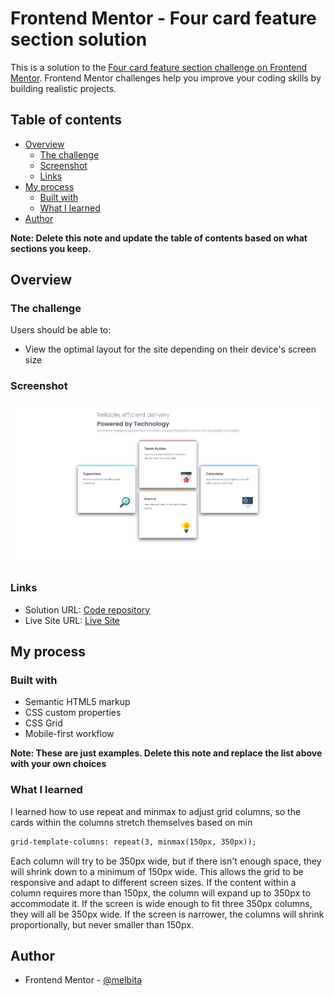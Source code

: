 # Frontend Mentor - Four card feature section solution

This is a solution to the [Four card feature section challenge on Frontend Mentor](https://www.frontendmentor.io/challenges/four-card-feature-section-weK1eFYK). Frontend Mentor challenges help you improve your coding skills by building realistic projects.

## Table of contents

- [Overview](#overview)
  - [The challenge](#the-challenge)
  - [Screenshot](#screenshot)
  - [Links](#links)
- [My process](#my-process)
  - [Built with](#built-with)
  - [What I learned](#what-i-learned)
- [Author](#author)

**Note: Delete this note and update the table of contents based on what sections you keep.**

## Overview

### The challenge

Users should be able to:

- View the optimal layout for the site depending on their device's screen size

### Screenshot

![Image](./screenshot.png)

### Links

- Solution URL: [Code repository](https://github.com/Melbita/four-card-section)
- Live Site URL: [Live Site](https://melbita.github.io/four-card-section/)

## My process

### Built with

- Semantic HTML5 markup
- CSS custom properties
- CSS Grid
- Mobile-first workflow

**Note: These are just examples. Delete this note and replace the list above with your own choices**

### What I learned

I learned how to use repeat and minmax to adjust grid columns, so the cards within the columns stretch themselves based on min

```html
grid-template-columns: repeat(3, minmax(150px, 350px));
```

Each column will try to be 350px wide, but if there isn't enough space, they will shrink down to a minimum of 150px wide. This allows the grid to be responsive and adapt to different screen sizes. If the content within a column requires more than 150px, the column will expand up to 350px to accommodate it. If the screen is wide enough to fit three 350px columns, they will all be 350px wide. If the screen is narrower, the columns will shrink proportionally, but never smaller than 150px.

## Author

- Frontend Mentor - [@melbita](https://www.frontendmentor.io/profile/melbita)
